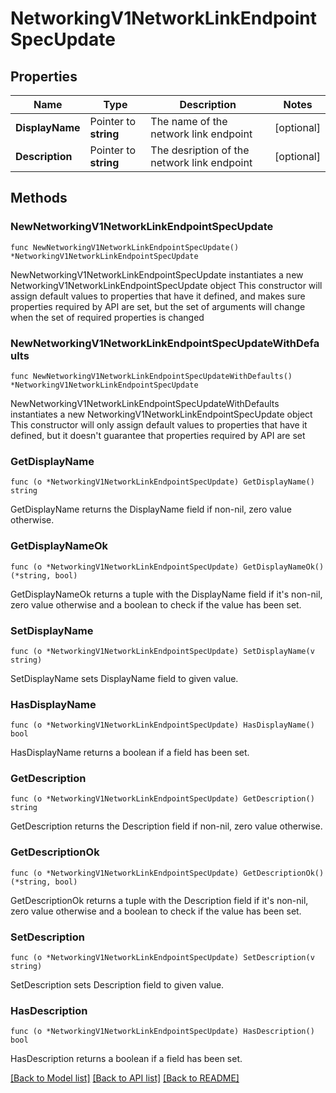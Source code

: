 # NetworkingV1NetworkLinkEndpointSpecUpdate

## Properties

Name | Type | Description | Notes
------------ | ------------- | ------------- | -------------
**DisplayName** | Pointer to **string** | The name of the network link endpoint | [optional] 
**Description** | Pointer to **string** | The desription of the network link endpoint | [optional] 

## Methods

### NewNetworkingV1NetworkLinkEndpointSpecUpdate

`func NewNetworkingV1NetworkLinkEndpointSpecUpdate() *NetworkingV1NetworkLinkEndpointSpecUpdate`

NewNetworkingV1NetworkLinkEndpointSpecUpdate instantiates a new NetworkingV1NetworkLinkEndpointSpecUpdate object
This constructor will assign default values to properties that have it defined,
and makes sure properties required by API are set, but the set of arguments
will change when the set of required properties is changed

### NewNetworkingV1NetworkLinkEndpointSpecUpdateWithDefaults

`func NewNetworkingV1NetworkLinkEndpointSpecUpdateWithDefaults() *NetworkingV1NetworkLinkEndpointSpecUpdate`

NewNetworkingV1NetworkLinkEndpointSpecUpdateWithDefaults instantiates a new NetworkingV1NetworkLinkEndpointSpecUpdate object
This constructor will only assign default values to properties that have it defined,
but it doesn't guarantee that properties required by API are set

### GetDisplayName

`func (o *NetworkingV1NetworkLinkEndpointSpecUpdate) GetDisplayName() string`

GetDisplayName returns the DisplayName field if non-nil, zero value otherwise.

### GetDisplayNameOk

`func (o *NetworkingV1NetworkLinkEndpointSpecUpdate) GetDisplayNameOk() (*string, bool)`

GetDisplayNameOk returns a tuple with the DisplayName field if it's non-nil, zero value otherwise
and a boolean to check if the value has been set.

### SetDisplayName

`func (o *NetworkingV1NetworkLinkEndpointSpecUpdate) SetDisplayName(v string)`

SetDisplayName sets DisplayName field to given value.

### HasDisplayName

`func (o *NetworkingV1NetworkLinkEndpointSpecUpdate) HasDisplayName() bool`

HasDisplayName returns a boolean if a field has been set.

### GetDescription

`func (o *NetworkingV1NetworkLinkEndpointSpecUpdate) GetDescription() string`

GetDescription returns the Description field if non-nil, zero value otherwise.

### GetDescriptionOk

`func (o *NetworkingV1NetworkLinkEndpointSpecUpdate) GetDescriptionOk() (*string, bool)`

GetDescriptionOk returns a tuple with the Description field if it's non-nil, zero value otherwise
and a boolean to check if the value has been set.

### SetDescription

`func (o *NetworkingV1NetworkLinkEndpointSpecUpdate) SetDescription(v string)`

SetDescription sets Description field to given value.

### HasDescription

`func (o *NetworkingV1NetworkLinkEndpointSpecUpdate) HasDescription() bool`

HasDescription returns a boolean if a field has been set.


[[Back to Model list]](../README.md#documentation-for-models) [[Back to API list]](../README.md#documentation-for-api-endpoints) [[Back to README]](../README.md)


